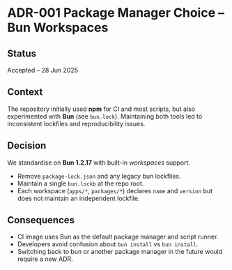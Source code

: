 # ADR-001 Package Manager Choice – Bun Workspaces

## Status

Accepted – 28 Jun 2025

## Context

The repository initially used **npm** for CI and most scripts, but also experimented with **Bun** (see `bun.lock`). Maintaining both tools led to inconsistent lockfiles and reproducibility issues.

## Decision

We standardise on **Bun 1.2.17** with built-in _workspaces_ support.

- Remove `package-lock.json` and any legacy bun lockfiles.
- Maintain a single `bun.lockb` at the repo root.
- Each workspace (`apps/*`, `packages/*`) declares `name` and `version` but does not maintain an independent lockfile.

## Consequences

- CI image uses Bun as the default package manager and script runner.
- Developers avoid confusion about `bun install` vs `bun install`.
- Switching back to bun or another package manager in the future would require a new ADR.
